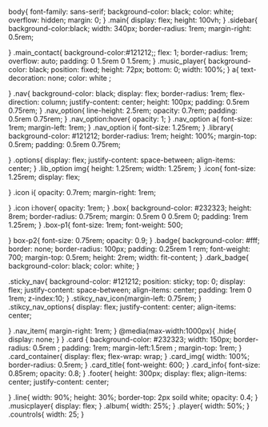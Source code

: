 body{
    font-family:  sans-serif;
    background-color: black;
    color: white;
    overflow: hidden;
    margin: 0;
}
.main{
    display: flex;
    height: 100vh;
}
.sidebar{ background-color:black;
    width: 340px;
    border-radius: 1rem;
    margin-right: 0.5rem;

}
.main_contact{
    background-color:#121212;;
    flex: 1;
    border-radius: 1rem;
    overflow: auto;
    padding: 0 1.5rem 0 1.5rem;
}
.music_player{
     background-color: black;
     position: fixed;
     height: 72px;
     bottom: 0;
     width: 100%;
}
a{
    text-decoration: none;
    color: white  ;

}
.nav{
    background-color: black;
    display: flex;
    border-radius: 1rem;
    flex-direction: column;
    justify-content: center;
    height: 100px;
    padding: 0.5rem 0.75rem;
}
.nav_option{
    line-height: 2.5rem;
    opacity: 0.7rem;
    padding: 0.5rem 0.75rem;
}
.nav_option:hover{
    opacity: 1;
}
.nav_option a{
    font-size: 1rem;
    margin-left: 1rem;
}
.nav_option i{
     font-size: 1.25rem;
}
.library{
    background-color: #121212;
    border-radius: 1rem;
    height: 100%;
    margin-top: 0.5rem;
    padding: 0.5rem 0.75rem;


}
.options{
    display: flex;
    justify-content: space-between;
    align-items: center;
}
.lib_option img{
    height: 1.25rem;
    width: 1.25rem;
}
.icon{
    font-size: 1.25rem;
    display: flex;

}
.icon i{
    opacity: 0.7rem;
    margin-right: 1rem;
    

}
.icon i:hover{
    opacity: 1rem;
}
.box{
    background-color: #232323;
    height: 8rem;
    border-radius: 0.75rem;
    margin: 0.5rem 0 0.5rem 0;
    padding: 1rem 1.25rem;
}
.box-p1{
    font-size: 1rem;
    font-weight: 500;

}
box-p2{
font-size: 0.75rem;
opacity: 0.9;
}
.badge{
    background-color: #fff;
    border: none;
    border-radius: 100px;
    padding: 0.25rem 1 rem;
    font-weight: 700;
    margin-top: 0.5rem;
    height: 2rem;
    width: fit-content;
}
.dark_badge{
    background-color: black;
    color: white;
}

.sticky_nav{
    background-color: #121212;
    position: sticky;
    top: 0;
    display: flex;
    justify-content: space-between;
    align-items: center;
    padding: 1rem 0 1rem;
    z-index:10;
}
.stikcy_nav_icon{margin-left: 0.75rem;
   }
.stikcy_nav_options{
    display: flex;
    justify-content: center;
    align-items: center;

}
.nav_item{
    margin-right: 1rem;
}
@media(max-width:1000px){
    .hide{
        display: none;
    }
}
.card {
    background-color: #232323;
    width: 150px;
    border-radius: 0.5rem ;
    padding: 1rem;
    margin-left:1.5rem ;
    margin-top: 1rem;
}
.card_container{
    display: flex;
    flex-wrap: wrap;
}
.card_img{
    width: 100%;
    border-radius: 0.5rem;
}
.card_title{
    font-weight: 600;
}
.card_info{
    font-size: 0.85rem;
    opacity: 0.8;
}
.footer{
    height: 300px;
    display: flex;
    align-items: center;
    justify-content: center;

}
.line{
   width: 90%;
   height: 30%; 
   border-top: 2px soild white;
   opacity: 0.4;
}
.musicplayer{
    display: flex;
}
.album{
    width: 25%;
}
.player{
    width: 50%;
}
.countrols{
    width: 25;
}



